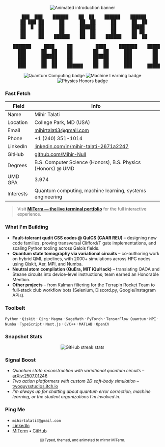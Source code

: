 <p align="center">
  <img src="https://readme-typing-svg.demolab.com?font=Fira+Code&pause=1200&center=true&vCenter=true&width=700&height=60&color=00FF9F&lines=Hey%2C+I'm+Mihir+Talati;Quantum+Computing+%7C+ML+%7C+Systems" alt="Animated introduction banner" />
</p>

<pre align="center">
   ███  ███    ██████    ██  ██    ██████    ██████  
   ██ ███ ██      ██      ██  ██      ██      ██  ██  
   ██  █  ██      ██      ██████      ██      █████   
   ██     ██      ██      ██  ██      ██      ██ ██   
   ██     ██    ██████    ██  ██    ██████    ██  ██  

   ███████     ████     ██         ████     ███████    ██████ 
     ███      ██  ██    ██        ██  ██      ███        ██   
     ███      ██████    ██        ██████      ███        ██   
     ███      ██  ██    ██        ██  ██      ███        ██   
     ███      ██  ██    ██████    ██  ██      ███      ██████ 
</pre>

<p align="center">
  <img src="https://img.shields.io/badge/Quantum_Computing-%2300FF9F?style=flat&logo=qubes-os&logoColor=111111" alt="Quantum Computing badge" />
  <img src="https://img.shields.io/badge/Machine_Learning-%2300CFFF?style=flat&logo=pytorch&logoColor=111111" alt="Machine Learning badge" />
  <img src="https://img.shields.io/badge/Physics_Honors-%23FFD166?style=flat&logo=atom&logoColor=111111" alt="Physics Honors badge" />
</p>

### Fast Fetch

| Field | Info |
| ----- | ---- |
| Name | Mihir Talati |
| Location | College Park, MD (USA) |
| Email | [mihirtalati3@gmail.com](mailto:mihirtalati3@gmail.com) |
| Phone | +1 (240) 351-1014 |
| LinkedIn | [linkedin.com/in/mihir-talati-2671a2247](https://www.linkedin.com/in/mihir-talati-2671a2247/) |
| GitHub | [github.com/Mihir-Null](https://github.com/Mihir-Null) |
| Degrees | B.S. Computer Science (Honors), B.S. Physics (Honors) @ UMD |
| UMD GPA | 3.974 |
| Interests | Quantum computing, machine learning, systems engineering |

> Visit **[MiTerm — the live terminal portfolio](https://miterm.vercel.app)** for the full interactive experience.

### What I'm Building

- **Fault-tolerant qudit CSS codes @ QuICS (CAAR REU)** – designing new code families, proving transversal Clifford/T gate implementations, and scaling Python tooling across Galois fields.
- **Quantum state tomography via variational circuits** – co-authoring work on hybrid QML pipelines, with 2000+ simulations across HPC nodes using Qiskit, Aer, MPI, and Numba.
- **Neutral atom compilation (QuEra, MIT iQuHack)** – translating QAOA and Steane circuits into device-level instructions; team earned an Honorable Mention.
- **Other projects** – from Kalman filtering for the Terrapin Rocket Team to full-stack club workflow bots (Selenium, Discord.py, Google/Instagram APIs).

### Toolbelt

`Python` · `Qiskit` · `Cirq` · `Magma` · `SageMath` · `PyTorch` · `TensorFlow Quantum` · `MPI` · `Numba` · `TypeScript` · `Next.js` · `C/C++` · `MATLAB` · `OpenCV`

### Snapshot Stats

<p align="center">
  <img src="https://github-readme-streak-stats.herokuapp.com?user=Mihir-Null&theme=radical&hide_border=true" alt="GitHub streak stats" />
</p>

### Signal Boost

- *Quantum state reconstruction with variational quantum circuits* – [arXiv:2507.01246](https://arxiv.org/abs/2507.01246)
- *Two action platformers with custom 2D soft-body simulation* – [twoguysstudios.itch.io](https://twoguysstudios.itch.io)
- *I’m always up for chatting about quantum error correction, machine learning, or the student organizations I'm involved in.*

### Ping Me

- `mihirtalati3@gmail.com`
- [LinkedIn](https://www.linkedin.com/in/mihir-talati-2671a2247/)
- [MiTerm](https://miterm.vercel.app) • [GitHub](https://github.com/Mihir-Null)

<p align="center">
  <sub>⌨️ Typed, themed, and animated to mirror MiTerm.</sub>
</p>
